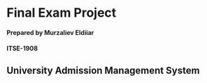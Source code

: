 # Final Exam Project #
#### Prepared by Murzaliev Eldiiar ####
#### ITSE-1908 ####
## University Admission Management System ##



